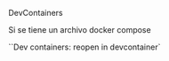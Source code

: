 

DevContainers


Si se tiene un archivo docker compose

``Dev containers: reopen in devcontainer`


